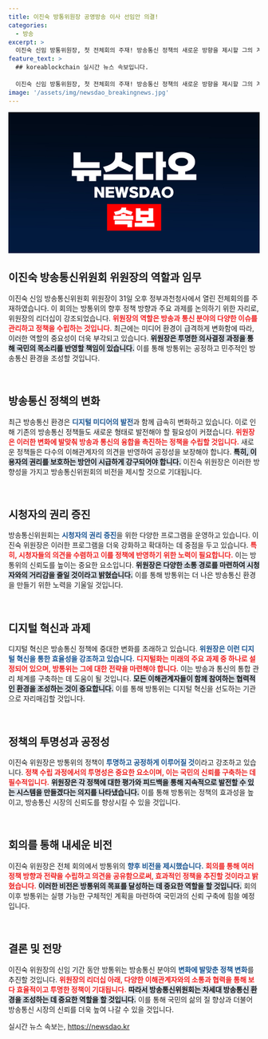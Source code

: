 ```yaml
---
title: 이진숙 방통위원장 공영방송 이사 선임안 의결!
categories:
  - 방송
excerpt: >
  이진숙 신임 방통위원장, 첫 전체회의 주재! 방송통신 정책의 새로운 방향을 제시할 그의 계획은? 이 시대의 핵심 이슈를 놓치지 마세요!
feature_text: >
  ## koreablockchain 실시간 뉴스 속보입니다.

  이진숙 신임 방통위원장, 첫 전체회의 주재! 방송통신 정책의 새로운 방향을 제시할 그의 계획은? 이 시대의 핵심 이슈를 놓치지 마세요!
image: '/assets/img/newsdao_breakingnews.jpg'
---
```


<p><img src="/assets/img/newsdao_breakingnews.jpg" alt="koreablockchain 속보" /></p>

<h2 data-ke-size="size26">이진숙 방송통신위원회 위원장의 역할과 임무</h2>

<p data-ke-size="size16">이진숙 신임 방송통신위원회 위원장이 31일 오후 정부과천청사에서 열린 전체회의를 주재하였습니다. 이 회의는 방통위의 향후 정책 방향과 주요 과제를 논의하기 위한 자리로, 위원장의 리더십이 강조되었습니다. <b><span style="color: #ee2323;">위원장의 역할은 방송과 통신 분야의 다양한 이슈를 관리하고 정책을 수립하는 것입니다.</span></b> 최근에는 미디어 환경이 급격하게 변화함에 따라, 이러한 역할의 중요성이 더욱 부각되고 있습니다. <b><span style="background-color: #21538527;">위원장은 투명한 의사결정 과정을 통해 국민의 목소리를 반영할 책임이 있습니다.</span></b> 이를 통해 방통위는 공정하고 민주적인 방송통신 환경을 조성할 것입니다.</p>

<p data-ke-size="size16">&nbsp;</p>

<h2 data-ke-size="size26">방송통신 정책의 변화</h2>

<p data-ke-size="size16">최근 방송통신 환경은 <b><span style="color: #1a5490;">디지털 미디어의 발전</span></b>과 함께 급속히 변화하고 있습니다. 이로 인해 기존의 방송통신 정책들도 새로운 형태로 발전해야 할 필요성이 커졌습니다. <b><span style="color: #ee2323;">위원장은 이러한 변화에 발맞춰 방송과 통신의 융합을 촉진하는 정책을 수립할 것입니다.</span></b> 새로운 정책들은 다수의 이해관계자의 의견을 반영하여 공정성을 보장해야 합니다. <b><span style="background-color: #21538527;">특히, 이용자의 권리를 보호하는 방안이 시급하게 강구되어야 합니다.</span></b> 이진숙 위원장은 이러한 방향성을 가지고 방송통신위원회의 비전을 제시할 것으로 기대됩니다.</p>

<p data-ke-size="size16">&nbsp;</p>

<h2 data-ke-size="size26">시청자의 권리 증진</h2>

<p data-ke-size="size16">방송통신위원회는 <b><span style="color: #1a5490;">시청자의 권리 증진</span></b>을 위한 다양한 프로그램을 운영하고 있습니다. 이진숙 위원장은 이러한 프로그램을 더욱 강화하고 확대하는 데 중점을 두고 있습니다. <b><span style="color: #ee2323;">특히, 시청자들의 의견을 수렴하고 이를 정책에 반영하기 위한 노력이 필요합니다.</span></b> 이는 방통위의 신뢰도를 높이는 중요한 요소입니다. <b><span style="background-color: #21538527;">위원장은 다양한 소통 경로를 마련하여 시청자와의 거리감을 줄일 것이라고 밝혔습니다.</span></b> 이를 통해 방통위는 더 나은 방송통신 환경을 만들기 위한 노력을 기울일 것입니다.</p>

<p data-ke-size="size16">&nbsp;</p>

<h2 data-ke-size="size26">디지털 혁신과 과제</h2>

<p data-ke-size="size16">디지털 혁신은 방송통신 정책에 중대한 변화를 초래하고 있습니다. <b><span style="color: #1a5490;">위원장은 이런 디지털 혁신을 통한 효율성을 강조하고 있습니다.</span></b> <b><span style="color: #ee2323;">디지털화는 미래의 주요 과제 중 하나로 설정되어 있으며, 방통위는 그에 대한 전략을 마련해야 합니다.</span></b> 이는 방송과 통신의 통합 관리 체계를 구축하는 데 도움이 될 것입니다. <b><span style="background-color: #21538527;">모든 이해관계자들이 함께 참여하는 협력적인 환경을 조성하는 것이 중요합니다.</span></b> 이를 통해 방통위는 디지털 혁신을 선도하는 기관으로 자리매김할 것입니다.</p>

<p data-ke-size="size16">&nbsp;</p>

<h2 data-ke-size="size26">정책의 투명성과 공정성</h2>

<p data-ke-size="size16">이진숙 위원장은 방통위의 정책이 <b><span style="color: #1a5490;">투명하고 공정하게 이루어질 것</span></b>이라고 강조하고 있습니다. <b><span style="color: #ee2323;">정책 수립 과정에서의 투명성은 중요한 요소이며, 이는 국민의 신뢰를 구축하는 데 필수적입니다.</span></b> <b><span style="background-color: #21538527;">위원장은 각 정책에 대한 평가와 피드백을 통해 지속적으로 발전할 수 있는 시스템을 만들겠다는 의지를 나타냈습니다.</span></b> 이를 통해 방통위는 정책의 효과성을 높이고, 방송통신 시장의 신뢰도를 향상시킬 수 있을 것입니다.</p>

<p data-ke-size="size16">&nbsp;</p>

<h2 data-ke-size="size26">회의를 통해 내세운 비전</h2>

<p data-ke-size="size16">이진숙 위원장은 전체 회의에서 방통위의 <b><span style="color: #1a5490;">향후 비전을 제시했습니다.</span></b> <b><span style="color: #ee2323;">회의를 통해 여러 정책 방향과 전략을 수립하고 의견을 공유함으로써, 효과적인 정책을 추진할 것이라고 밝혔습니다.</span></b> <b><span style="background-color: #21538527;">이러한 비전은 방통위의 목표를 달성하는 데 중요한 역할을 할 것입니다.</span></b> 회의 이후 방통위는 실행 가능한 구체적인 계획을 마련하여 국민과의 신뢰 구축에 힘쓸 예정입니다.</p>

<p data-ke-size="size16">&nbsp;</p>

<h2 data-ke-size="size26">결론 및 전망</h2>

<p data-ke-size="size16">이진숙 위원장의 신임 기간 동안 방통위는 방송통신 분야의 <b><span style="color: #1a5490;">변화에 발맞춘 정책 변화</span></b>를 추진할 것입니다. <b><span style="color: #ee2323;">위원장의 리더십 아래, 다양한 이해관계자와의 소통과 협력을 통해 보다 효율적이고 투명한 정책이 기대됩니다.</span></b> <b><span style="background-color: #21538527;">따라서 방송통신위원회는 차세대 방송통신 환경을 조성하는 데 중요한 역할을 할 것입니다.</span></b> 이를 통해 국민의 삶의 질 향상과 더불어 방송통신 시장의 신뢰를 더욱 높여 나갈 수 있을 것입니다.</p>
실시간 뉴스 속보는, <a href="https://newsdao.kr" rel="dofollow">https://newsdao.kr</a>


